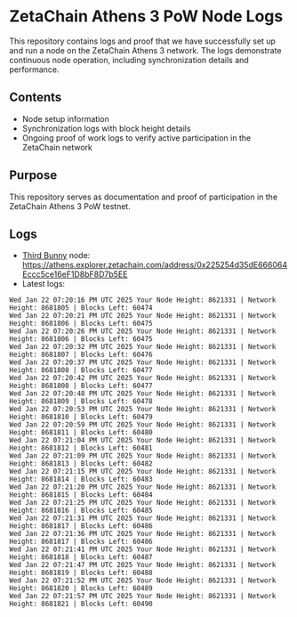 # ZetaChain Athens 3 PoW Node Logs
This repository contains logs and proof that we have successfully set up and run a node on the ZetaChain Athens 3 network. The logs demonstrate continuous node operation, including synchronization details and performance.

## Contents
- Node setup information
- Synchronization logs with block height details
- Ongoing proof of work logs to verify active participation in the ZetaChain network

## Purpose
This repository serves as documentation and proof of participation in the ZetaChain Athens 3 PoW testnet.

## Logs

- [Third Bunny](https://thirdbunny.xyz/) node: https://athens.explorer.zetachain.com/address/0x225254d35dE666064Eccc5ce16eF1D8bF8D7b5EE
- Latest logs:
```
Wed Jan 22 07:20:16 PM UTC 2025 Your Node Height: 8621331 | Network Height: 8681805 | Blocks Left: 60474
Wed Jan 22 07:20:21 PM UTC 2025 Your Node Height: 8621331 | Network Height: 8681806 | Blocks Left: 60475
Wed Jan 22 07:20:26 PM UTC 2025 Your Node Height: 8621331 | Network Height: 8681806 | Blocks Left: 60475
Wed Jan 22 07:20:32 PM UTC 2025 Your Node Height: 8621331 | Network Height: 8681807 | Blocks Left: 60476
Wed Jan 22 07:20:37 PM UTC 2025 Your Node Height: 8621331 | Network Height: 8681808 | Blocks Left: 60477
Wed Jan 22 07:20:42 PM UTC 2025 Your Node Height: 8621331 | Network Height: 8681808 | Blocks Left: 60477
Wed Jan 22 07:20:48 PM UTC 2025 Your Node Height: 8621331 | Network Height: 8681809 | Blocks Left: 60478
Wed Jan 22 07:20:53 PM UTC 2025 Your Node Height: 8621331 | Network Height: 8681810 | Blocks Left: 60479
Wed Jan 22 07:20:59 PM UTC 2025 Your Node Height: 8621331 | Network Height: 8681811 | Blocks Left: 60480
Wed Jan 22 07:21:04 PM UTC 2025 Your Node Height: 8621331 | Network Height: 8681812 | Blocks Left: 60481
Wed Jan 22 07:21:09 PM UTC 2025 Your Node Height: 8621331 | Network Height: 8681813 | Blocks Left: 60482
Wed Jan 22 07:21:15 PM UTC 2025 Your Node Height: 8621331 | Network Height: 8681814 | Blocks Left: 60483
Wed Jan 22 07:21:20 PM UTC 2025 Your Node Height: 8621331 | Network Height: 8681815 | Blocks Left: 60484
Wed Jan 22 07:21:25 PM UTC 2025 Your Node Height: 8621331 | Network Height: 8681816 | Blocks Left: 60485
Wed Jan 22 07:21:31 PM UTC 2025 Your Node Height: 8621331 | Network Height: 8681817 | Blocks Left: 60486
Wed Jan 22 07:21:36 PM UTC 2025 Your Node Height: 8621331 | Network Height: 8681817 | Blocks Left: 60486
Wed Jan 22 07:21:41 PM UTC 2025 Your Node Height: 8621331 | Network Height: 8681818 | Blocks Left: 60487
Wed Jan 22 07:21:47 PM UTC 2025 Your Node Height: 8621331 | Network Height: 8681819 | Blocks Left: 60488
Wed Jan 22 07:21:52 PM UTC 2025 Your Node Height: 8621331 | Network Height: 8681820 | Blocks Left: 60489
Wed Jan 22 07:21:57 PM UTC 2025 Your Node Height: 8621331 | Network Height: 8681821 | Blocks Left: 60490
```
